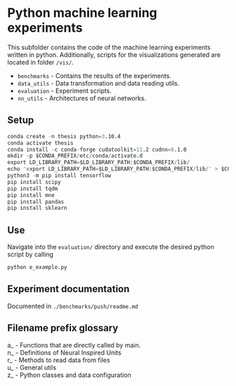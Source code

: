# Python machine learning experiments
This subfolder contains the code of the machine learning experiments written in python. Additionally, scripts for the visualizations generated are located in folder `/vis/`.

- `benchmarks` - Contains the results of the experiments.
- `data_utils` - Data transformation and data reading utils.
- `evaluation` - Experiment scripts.
- `nn_utils` - Architectures of neural networks. 
## Setup
```s
conda create -n thesis python=3.10.4
conda activate thesis
conda install -c conda-forge cudatoolkit=11.2 cudnn=8.1.0
mkdir -p $CONDA_PREFIX/etc/conda/activate.d
export LD_LIBRARY_PATH=$LD_LIBRARY_PATH:$CONDA_PREFIX/lib/
echo 'export LD_LIBRARY_PATH=$LD_LIBRARY_PATH:$CONDA_PREFIX/lib/' > $CONDA_PREFIX/etc/conda/activate.d/env_vars.sh
python3 -m pip install tensorflow
pip install scipy
pip install tqdm
pip install mne
pip install pandas
pip install sklearn
```

## Use
Navigate into the `evaluation/` directory and execute the desired python script by calling 
```s
python e_example.py
```

## Experiment documentation
Documented in `./benchmarks/push/readme.md`

## Filename prefix glossary
a_ - Functions that are directly called by main. <br >
n_ - Definitions of Neural Inspired Units <br >
r_ - Methods to read data from files <br >
u_ - General utils <br >
z_ - Python classes and data configuration <br >





